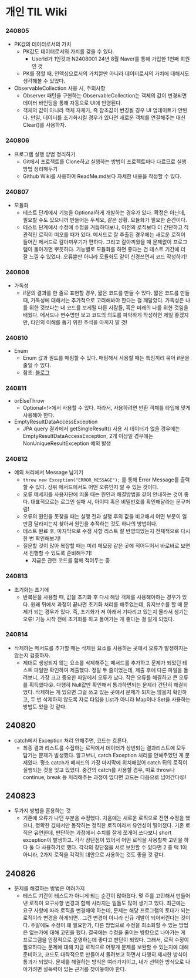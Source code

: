 # 개인 TIL Wiki

### 240805
* PK값의 데이터로서의 가치
    * PK값도 데이터로서의 가치를 갖을 수 있다.
        * UserId가 1인것과 N2408001 24년 8월 Naver를 통해 가입한 1번째 회원인 것
    * PK를 정할 때, 인덱싱으로서의 가치뿐만 아니라 데이터로서의 가치에 대해서도 생각해볼 수 있었다.
* ObservableCollection 사용 시, 주의사항
    * Observer 패턴을 구현하는 ObservableCollection는 객체의 값이 변경되면 데이터 바인딩을 통해 자동으로 UI에 반영된다.
    * 객체의 값이 아니라 객체 자체가, 즉 참조값이 변경될 경우 UI 업데이트가 안된다. 만일, 데이터를 초기화시킬 경우가 있다면 새로운 객체를 연결해주는 대신 Clear()를 사용하자.

### 240806
* 프로그램 실행 방법 정리하기
  * Git에서 프로젝트를 Clone하고 실행하는 방법이 프로젝트마다 다르므로 실행 방법 정리해두기
  * Github Wiki를 사용하여 ReadMe.md보다 자세한 내용을 작성할 수 있다.


### 240807
* 모듈화
  * 테스트 단계에서 기능을 Optional하게 개발하는 경우가 있다. 확정은 아닌데, 필요할 수도 있으니까 만들어는 두세요, 같은 상황. 모듈화가 필요한 순간이다.
  * 테스트 단계에서 수정에 수정을 거듭하다보니, 이전의 로직보다 더 간단하고 직관적인 로직이 떠오를 때가 있다. 메서드로 잘 추출된 경우에는 새로운 로직이 들어간 메서드로 갈아끼우기가 편하다. 그리고 갈아끼웠을 때 문제없이 프로그램이 돌아가면 뿌듯하다. 기능별로 모듈화를 하면 좋다는 건 테스트 기간에 더 잘 느낄 수 있었다. 오류뿐만 아니라 모듈화도 같이 신경쓰면서 코드 작성하기!
  

### 240808
* 가독성
  * if문의 결과를 한 줄로 표현할 경우, 짧은 코드를 만들 수 있다. 짧은 코드를 만들 때, 가독성에 대해서는 추가적으로 고려해봐야 한다는 걸 깨달았디. 가독성은 나를 위한 것보다는 내 코드를 보게될 다른 사람들, 혹은 미래의 나를 위한 것임을 배웠다. 메서드나 변수명만 보고 코드의 의도를 파악하게 작성하면 제일 좋겠지만, 타인의 이해를 돕기 위한 주석을 아끼지 말 것!


### 240810
* Enum
  * Enum 값과 필드를 매핑할 수 있다. 매핑해서 사용할 때는 특징끼리 묶어 if문을 줄일 수 있다.
  * 참조: [블로그](https://bcp0109.tistory.com/334)


### 240811
* orElseThrow
  * Optional<!>에서 사용할 수 있다. 따라서, 사용하려면 반환 객체를 타입에 맞게 사용해야 한다.
* EmptyResultDataAccessException
  * JPA query 결과에서 getSingleResult() 사용 시 데이터가 없을 경우에는 EmptyResultDataAccessException, 2개 이상일 경우에는 NonUniqueResultException 예외 발생


### 240812
* 예외 처리에서 Message 남기기
  * `throw new Exception("ERROR_MESSAGE");` 를 통해 Error Message를 출력할 수 있다. 상위 메서드에서도 어떤 오류인지 알 수 있는 것이다.
  * 오류 메세지를 사용자단에 띄울 때는 원인과 해결방법을 같이 안내하는 것이 좋다. 대표적으로는 로그인 실패 시, 아이디 혹은 비밀번호를 확인해달라는 문구처럼!
  * 오류의 원인을 못찾을 때는 실행 전과 실행 후의 값을 비교해서 어떤 부분이 얼만큼 달라지는지 찾아서 원인을 추적하는 것도 하나의 방법이다.
  * 테스트 완료 후, 마지막으로 수정 사항 리스트 잘 반영되었는지 전체적으로 다시 한 번 확인해보기!
  * 질문할 것이 많아 복잡할 때는 미리 메모장 같은 곳에 적어두어서 바로바로 보면서 진행할 수 있도록 준비해두기!
    * 지금은 관련 코드를 함께 적어두는 중


### 240813
* 초기화는 초기에
  * 반복문을 사용할 때, 값을 초기화 후 다시 해당 객체를 사용해야하는 경우가 있다. 원래 뒤에서 과정이 끝나면 초기화 처리를 해주었는데, 유지보수를 할 때 문제가 되는 경우가 있다. 즉, 초기화가 저 아래서 기다리고 있는지 몰라서 생기는 오류! 기능 시작 전에 초기화를 하고 들어가는 게 좋다는 걸 알게 되었다.


### 240814
* 삭제하는 메서드를 추가할 때는 삭제된 요소를 사용하는 곳에서 오류가 발생하지는 않는지 검증하자.
  * 제대로 생성되지 않는 요소를 삭제해주는 메서드를 추가하고 문제가 되었던 테스트 파일만 확인하여 제출했다. 정말 두 줄이었는데, 제출 후에 다른 파일을 돌려보니, 가장 크고 중요한 파일에서 오류가 났다. 작은 오류를 해결하고 큰 오류를 획득했다😮. 다행히 Null값만 확인해서 통과하면되는 문제라 간단히 해결되었다. 삭제하는 게 있으면 그걸 쓰고 있는 곳에서 문제가 되지는 않을지 확인하고, 두 번 삭제하지 않도록 자료 타입을 List가 아니라 Map이나 Set을 사용하는 방법도 있을 것 같다.


## 240820
* catch에서 Exception 처리 안해주면, 코드는 흐른다.
  * 최종 결과 리스트를 수집하는 로직에서 데이터가 상반되는 결과리스트에 모두 담기는 문제가 발생했다. 알고보니, catch Exception 처리를 안해주었던 게 문제였다. 평소 catch가 메서드의 가장 마지막에 위치해있어 catch 뒤의 로직이 실행되는 것을 잊고 있었다. 중간의 catch를 사용할 경우, 따로 throw나 continue, break 등 처리해주는 과정이 없다면 코드는 다음으로 넘어간다😮!


## 240823
* 두가지 방법을 혼용하는 것
  * 기존에 오류가 나던 부분을 수정했다. 처음에는 새로운 로직으로 전면 수정을 했으나, 정확한 값에서만 동작하는 정직한 로직이라서 유연성이 떨어졌다. 기존 로직은 유연한데, 판단하는 과정에서 수치를 잘게 쪼개어 쓰다보니 short exception이 발생하고. 각각 장단점이 있어서 어떤 로직을 사용할까 고민을 하다 둘 다 사용하기로 했다. 각각의 장단점을 서로 보완할 수 있다면 2 중 택 1이 아니라, 2가지 로직을 각각의 대안으로 사용하는 것도 좋을 것 같다.


## 240826
* 문제를 해결하는 방법은 여러가지
  * 테스트 기간이 테스트가 아니게 되는 순간이 많아졌다. 몇 주를 고민해서 만들어낸 로직이 요구사항 변경과 함께 사라지는 일들도 많이 생기고 있다. 최근에는 요구 사항에 따라 로직을 변경해야 하는데, 문제는 해당 프로그램의 토대가 되는 로직이라 변경을 하게되면.. 그건 변경이 아니라 신규 개발이 되어버린다는 것이다. 주말에도 수정이 왜 필요한가, 다른 방법으로 수정을 최소화할 수 있는 방법은 없는가에 대해 고민을 했다. 결국에는 수정을 줄이는 방향으로 나아가는 게 프로그램을 안정적으로 운영하는데 좋다고 판단이 되었다. 그래서, 로직 수정이 필요하다는 문제에 대해 지금 로직으로 어떻게 문제를 보완할 수 있는지에 대해 준비하고, 코드도 대략적으로 만들어서 돌려보고 하면서 다행히 제시한 방식이 통과가 되었다. 문제를 해결하는 방식은 여러가지이고, 내가 선택한 방식으로 나아가려면 설득력이 있는 근거를 찾아놓아야 한다.
